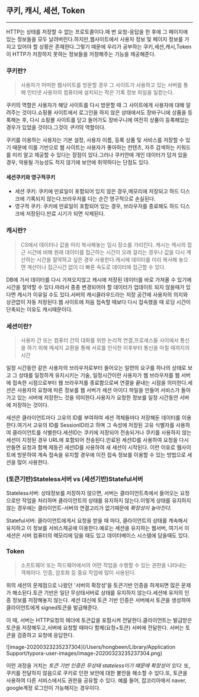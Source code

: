 ## 쿠키, 캐시, 세션, Token

----

HTTP는 상태를 저장할 수 없는 프로토콜이다.매 번 요청-응답을 한 후에 그 페이지에 있는 정보들을 모두 날려버린다.하지만,웹사이트에서 사용자 정보 및 페이지 정보를 가지고 있어야 할 상황은 존재한다.그렇기 때문에 우리가 공부하는 쿠키,세션,캐시,Token이 HTTP가 저장하지 못하는 정보들을 저장해주는 기능을 제공해준다.

### 쿠키란?

> 사용자가 어떠한 웹사이트를 방문할 경우 그 사이트가 사용하고 있는 서버를 통해 인터넷 사용자의 컴퓨터에 설치되는 작은 기록 정보 파일을 일컫는다.

쿠키의 역할은 사용자가 해당 사이트를 다시 방문할 때 그 사이트에게 사용자에 대해 알려주는 것이다.쇼핑몰 사이트에서 로그인을 하지 않은 상태에서도 장바구니에 상품을 등록해논 후, 다시 쇼핑몰 사이트를 닫고 들어가도 장바구니에 여전히 상품이 등록해있는 경우가 있었을 것이다.그것이 *쿠키*의 역할이다.

쿠키를 이용하는 사용자는 기본 설정, 사용자 이름, 등록 상품 및 서비스를 저장할 수 있기 때문에 이를 기반으로 웹 사이트는 사용자가 좋아하는 컨텐츠, 자주 검색하는 키워드를 미리 알고 제공할 수 있다는 장점이 있다.그러나 쿠키안에 개인 데이터가 담겨 있을 경우, 악용될 가능성도 적지 않기에 보안에 취약하다는 단점도 있다.

#### 세션쿠키와 영구적쿠키

- 세션 쿠키: 쿠키에 만료일이 포함되어 있지 않은 경우,메모리에 저장되고 하드 디스크에 기록되지 않는다.브라우저를 다는 순간 영구적으로 손실된다.
- 영구적 쿠키: 쿠키에 만료일이 포함되어 있는 경우, 브라우저를 종료해도 하드 디스크에 저장된다.만료 시기가 되면 삭제된다.

### 캐시란?

> CS에서 데이터나 값을 미리 복사해놓는 임시 장소를 가리킨다. 캐시는 캐시의 접근 시간에 비해 원래 데이터를 접근하는 시간이 오래 걸리는 경우나 값을 다시 계산하는 시간을 절약하고 싶은 경우 사용한다.캐시에 데이터를 미리 복사해 놓으면 계산이나 접근시간 없이 더 빠른 속도로 데이터에 접근할 수 있다.

DB에 가서 데이터를 다시 가져오지않고 캐시에 저장된 데이터를 바로 가져올 수 있기에 시간을 절약할 수 있다.따라서 종종 변경되어야 할 데이터가 업데이트 되지 않을때가 있다면 캐시가 이유일 수도 있다.서버의 캐시클라우드라는 저장 공간에 사용자의 의지와 상관없이 자동 저장된다.웹 사이트에 처음 접속할 때보다 다시 접속했을 때 로딩 시간이 단축되는 이유도 캐시때문이다.

### 세션이란?

> 사용자 간 또는 컴퓨터 간의 대화를 위한 논리적 연결,프로세스들 사이에서 통신을 하기 위해 메세지 교환을 통해 서로를 인식한 이후부터 통신을 마칠 때까지의 시간

일정 시간동안 같은 사용자의 브라우저로부터 들어오는 일련의 요구를 하나의 상태로 보고 그 상태를 일정하게 유지시키는 기술, 일정시간이란 사용자가 웹 브라우저를 웹 서버에 접속한 시점으로부터 웹 브라우저를 종료함으로써 연결을 끝내는 시점을 의미한다.세션은 사용자의 요청에 따른 정보를 웹 서버가 세션 아이디 파일을 만들어 서비스가 돌아가고 있는 서버에 저장한느 것을 의미한다.사용자가 요청한 정보를 일정 시간동안 서버에 저장하는 것이다.

세션은 클라이언트마다 고유의 ID를 부여하여 세션 객체들마다 저장해둔 데이터를 이용한다.여기서 고유의 ID를 SessionID라고 하며 그 속성에 저장된 고유 식별자를 사용하여 클라이언트를 식별한다.세션ID는 쿠키에 저장되어 전송되거나 쿠키를 사용하지 않는 세션이 지정된 경우 URL에 포함되어 전송된다.만료된 세션ID를 사용하여 요청을 다시 만들면 요청과 함꼐 제동괸 세션ID를 사용하여 새 세션이 시작된다. 이런 이유로 웹사이트에 방문하여 계속 접속을 유지할 경우에 이전 접속 정보를 이용할 수 있는 방법으로 세션을 많이 사용한다.



### (토큰기반)Stateless서버 vs (세션기반)Stateful서버

Stateless서버: 상태정보를 저장하지 않으면, 서버는 클라이언트측에서 들어오는 요청으로만 작업을 처리하며 클라이언트의 상태를 유지하지 않는다.이렇게 상태를 유지하지 않는 경우에는 클라이언트-서버의 연결고리가 없기때문에 *확장성이 높아진다.*

Stateful서버: 클라이언트에게서 요청을 받을 때 마다, 클라이언트의 상태를 계속해서 유지하고 이 정보를 서비스제공에 이용한다.예로는 세션을 유지하는 웹서버, 여기서 이 세션은 서버 컴퓨터의 메모리에 담을 때도 있고 데이터베이스 시스템에 담을때도 있다.

### Token

> 소프트웨어 또는 하드웨어에서의 어떤 작업을 수행할 수 있는 권한을 나타내는 객체이다. 인증, 암호화 등 중요 작업에 많이 사용된다.

위의 세션의 문제점으로 나왔던 '서버의 확장성'을 토큰기반 인증을 하게되면 많은 문제가 해소된다.토큰 기반은 일단 무상태서버로 상태를 유지하지 않는다.세션에 유저의 인증 정보를 저장해놓지 않는다. 세션 대신에 토큰 기반 인증은 서버에서 토큰을 생성하여 클라이언트에게 signed토큰을 발급해준다.

이 때, 서버는 HTTP요청의 헤더에 토큰값을 포함시켜 전달한다.클라이언트는 발급받은 토큰을 저장해두고,서버에 요청할 때마다 함께(요청+토큰) 서버에 전달한다. 서버는 토큰을 검증하고 요청에 응답한다.

![image-20200323235237304](/Users/hongbeen/Library/Application Support/typora-user-images/image-20200323235237304.png)

이런 과정을 거치는 *토큰 기반 인증은 무상태 stateless이기 떄문에 확장성이 있다.* 또, 쿠키를 전달하지 않음으로 쿠키로 인한 보안에 대한 불안을 해소할 수 있다.또, 토큰을 사용하여 다른 서비스에서도 권한을 공유할 수 있다. 예를 들어, 잡코리아에서 naver, google계정 로그인이 가능해지는 경우이다.

